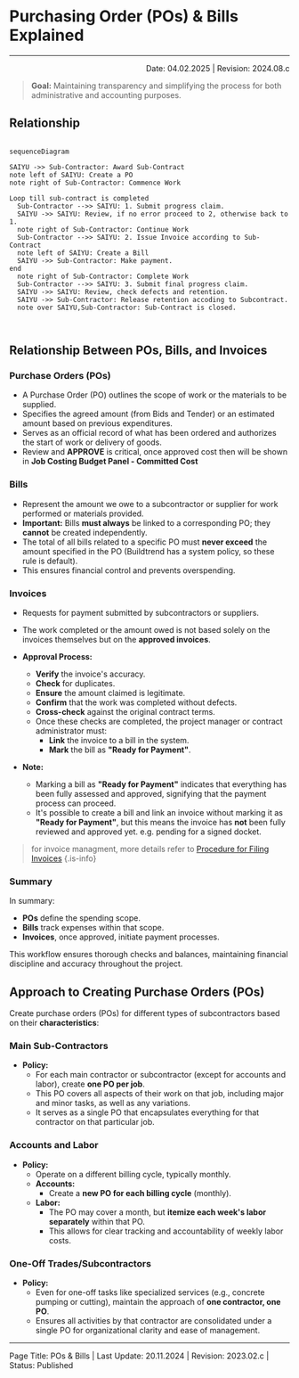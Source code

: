# Purchasing Order (POs) & Bills Explained
---
<p style="text-align:right">Date: 04.02.2025 | Revision: 2024.08.c</p>

> **Goal:** Maintaining transparency and simplifying the process for both administrative and accounting purposes.

## Relationship

```mermaid

sequenceDiagram

SAIYU ->> Sub-Contractor: Award Sub-Contract
note left of SAIYU: Create a PO
note right of Sub-Contractor: Commence Work

Loop till sub-contract is completed
  Sub-Contractor -->> SAIYU: 1. Submit progress claim.
  SAIYU ->> SAIYU: Review, if no error proceed to 2, otherwise back to 1.
  note right of Sub-Contractor: Continue Work
  Sub-Contractor -->> SAIYU: 2. Issue Invoice according to Sub-Contract
  note left of SAIYU: Create a Bill
  SAIYU ->> Sub-Contractor: Make payment.
end
  note right of Sub-Contractor: Complete Work
  Sub-Contractor -->> SAIYU: 3. Submit final progress claim.
  SAIYU ->> SAIYU: Review, check defects and retention.
  SAIYU ->> Sub-Contractor: Release retention accoding to Subcontract.
  note over SAIYU,Sub-Contractor: Sub-Contract is closed.



```
## Relationship Between POs, Bills, and Invoices

### Purchase Orders (POs)

  - A Purchase Order (PO) outlines the scope of work or the materials to be supplied.
  - Specifies the agreed amount (from Bids and Tender) or an estimated amount based on previous expenditures.
  - Serves as an official record of what has been ordered and authorizes the start of work or delivery of goods.
  - Review and **APPROVE** is critical, once approved cost then will be shown in **Job Costing Budget Panel - Committed Cost**

### Bills

  - Represent the amount we owe to a subcontractor or supplier for work performed or materials provided.
  - **Important:** Bills **must always** be linked to a corresponding PO; they **cannot** be created independently.
  - The total of all bills related to a specific PO must **never exceed** the amount specified in the PO (Buildtrend has a system policy, so these rule is default).
  - This ensures financial control and prevents overspending.

### Invoices


  - Requests for payment submitted by subcontractors or suppliers.
  - The work completed or the amount owed is not based solely on the invoices themselves but on the **approved invoices**.

- **Approval Process:**
  - **Verify** the invoice's accuracy.
  - **Check** for duplicates.
  - **Ensure** the amount claimed is legitimate.
  - **Confirm** that the work was completed without defects.
  - **Cross-check** against the original contract terms.
  - Once these checks are completed, the project manager or contract administrator must:
    - **Link** the invoice to a bill in the system.
    - **Mark** the bill as **"Ready for Payment"**.

- **Note:**
  - Marking a bill as **"Ready for Payment"** indicates that everything has been fully assessed and approved, signifying that the payment process can proceed.
  - It's possible to create a bill and link an invoice without marking it as **"Ready for Payment"**, but this means the invoice has **not** been fully reviewed and approved yet. e.g. pending for a signed docket.

> for invoice managment, more details refer to [Procedure for Filing Invoices](/Sub-Contract/IncomingInvoices)
{.is-info}


### Summary

In summary:

- **POs** define the spending scope.
- **Bills** track expenses within that scope.
- **Invoices**, once approved, initiate payment processes.

This workflow ensures thorough checks and balances, maintaining financial discipline and accuracy throughout the project.

## Approach to Creating Purchase Orders (POs)

Create purchase orders (POs) for different types of subcontractors based on their **characteristics**:

### Main Sub-Contractors

- **Policy:**
  - For each main contractor or subcontractor (except for accounts and labor), create **one PO per job**.
  - This PO covers all aspects of their work on that job, including major and minor tasks, as well as any variations.
  - It serves as a single PO that encapsulates everything for that contractor on that particular job.

### Accounts and Labor

- **Policy:**
  - Operate on a different billing cycle, typically monthly.
  - **Accounts:**
    - Create a **new PO for each billing cycle** (monthly).
  - **Labor:**
    - The PO may cover a month, but **itemize each week's labor separately** within that PO.
    - This allows for clear tracking and accountability of weekly labor costs.

### One-Off Trades/Subcontractors

- **Policy:**
  - Even for one-off tasks like specialized services (e.g., concrete pumping or cutting), maintain the approach of **one contractor, one PO**.
  - Ensures all activities by that contractor are consolidated under a single PO for organizational clarity and ease of management.

---

Page Title: POs & Bills | Last Update: 20.11.2024 | Revision: 2023.02.c | Status: Published

